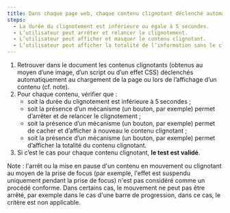 ```yaml
---
title: Dans chaque page web, chaque contenu clignotant déclenché automatiquement, vérifie-t-il une de ces conditions ?
steps:
  - La durée du clignotement est inférieure ou égale à 5 secondes.
  - L’utilisateur peut arrêter et relancer le clignotement.
  - L’utilisateur peut afficher et masquer le contenu clignotant.
  - L’utilisateur peut afficher la totalité de l’information sans le clignotement.
---
```


1. Retrouver dans le document les contenus clignotants (obtenus au moyen d’une image, d’un script ou d’un effet CSS) déclenchés automatiquement au chargement de la page ou lors de l’affichage d’un contenu (cf. note).
2. Pour chaque contenu, vérifier que :
   - soit la durée du clignotement est inférieure à 5 secondes ;
   - soit la présence d’un mécanisme (un bouton, par exemple) permet d’arrêter et de relancer le clignotement ;
   - soit la présence d’un mécanisme (un bouton, par exemple) permet de cacher et d’afficher à nouveau le contenu clignotant ;
   - soit la présence d’un mécanisme (un bouton, par exemple) permet d’afficher la totalité du contenu clignotant.
3. Si c’est le cas pour chaque contenu clignotant, **le test est validé**.

Note : l'arrêt ou la mise en pause d'un contenu en mouvement ou clignotant au moyen de la prise de focus (par exemple, l'effet est suspendu uniquement pendant la prise de focus) n'est pas considéré comme un procédé conforme. Dans certains cas, le mouvement ne peut pas être arrêté, par exemple dans le cas d'une barre de progression, dans ce cas, le critère est non applicable.
